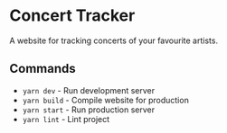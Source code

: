 # Concert Tracker

A website for tracking concerts of your favourite artists.

## Commands

- `yarn dev` - Run development server
- `yarn build` - Compile website for production
- `yarn start` - Run production server
- `yarn lint` - Lint project
